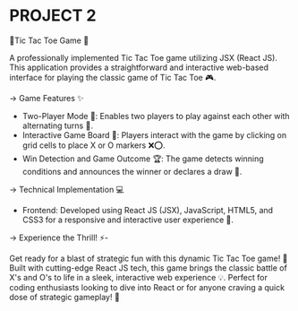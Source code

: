 # PROJECT 2
🔴Tic Tac Toe Game 🚀

A professionally implemented Tic Tac Toe game utilizing JSX (React JS). This application provides a straightforward and interactive web-based interface for playing the classic game of Tic Tac Toe 🎮.

-> Game Features ✨
- Two-Player Mode 👥: Enables two players to play against each other with alternating turns 🔄.
- Interactive Game Board 📱: Players interact with the game by clicking on grid cells to place X or O markers ❌⭕.
- Win Detection and Game Outcome 🏆: The game detects winning conditions and announces the winner or declares a draw 🤝.

 -> Technical Implementation 💻
- Frontend: Developed using React JS (JSX), JavaScript, HTML5, and CSS3 for a responsive and interactive user experience 🌈.

-> Experience the Thrill! ⚡-

Get ready for a blast of strategic fun with this dynamic Tic Tac Toe game! 🚀 Built with cutting-edge React JS tech, this game brings the classic battle of X's and O's to life in a sleek, interactive web experience 💡. Perfect for coding enthusiasts looking to dive into React or for anyone craving a quick dose of strategic gameplay! 🎯

